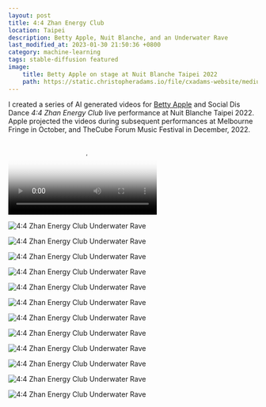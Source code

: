 ```yaml
---
layout: post
title: 4:4 Zhan Energy Club
location: Taipei
description: Betty Apple, Nuit Blanche, and an Underwater Rave
last_modified_at: 2023-01-30 21:50:36 +0800
category: machine-learning
tags: stable-diffusion featured
image:
    title: Betty Apple on stage at Nuit Blanche Taipei 2022
    path: https://static.christopheradams.io/file/cxadams-website/medium/albums/2022/20221002-0213_Shilin_NuitBlanche/20221002-0213_Shilin_NuitBlanche_L1008376-0.jpg
---
```


I created a series of AI generated videos for [Betty Apple] and Social Dis Dance
*4:4 Zhan Energy Club* live performance at Nuit Blanche Taipei 2022. Apple
projected the videos during subsequent performances at Melbourne Fringe in
October, and TheCube Forum Music Festival in December, 2022.

<p>
    <video
    controls
    preload="metadata"
    src="https://f001.backblazeb2.com/file/cxadams-website/video/Zhan-Energy-Club_20220926022258_clip.mp4"
    type="video/mp4"
    poster="https://static.christopheradams.io/file/cxadams-website/small/drive/AI/StableDiffusion/2022-09/betty_apple_it_me_crowd_5/20220926022258_00256.jpg"
> </video> </p>

![4:4 Zhan Energy Club Underwater Rave](https://static.christopheradams.io/file/cxadams-website/small/drive/AI/StableDiffusion/2022-09/betty_apple_it_me_crowd_5/20220926022258_00115.jpg)

![4:4 Zhan Energy Club Underwater Rave](https://static.christopheradams.io/file/cxadams-website/small/drive/AI/StableDiffusion/2022-09/betty_apple_it_me_crowd_5/20220926022258_00138.jpg)

![4:4 Zhan Energy Club Underwater Rave](https://static.christopheradams.io/file/cxadams-website/small/drive/AI/StableDiffusion/2022-09/betty_apple_it_me_crowd_5/20220926022258_00256.jpg)

![4:4 Zhan Energy Club Underwater Rave](https://static.christopheradams.io/file/cxadams-website/small/drive/AI/StableDiffusion/2022-09/betty_apple_it_me_crowd_5/20220926022258_01070.jpg)

![4:4 Zhan Energy Club Underwater Rave](https://static.christopheradams.io/file/cxadams-website/small/drive/AI/StableDiffusion/2022-09/betty_apple_it_me_crowd_5/20220926022258_01333.jpg)

![4:4 Zhan Energy Club Underwater Rave](https://static.christopheradams.io/file/cxadams-website/small/drive/AI/StableDiffusion/2022-09/betty_apple_it_me_crowd_5/20220926022258_02013.jpg)

![4:4 Zhan Energy Club Underwater Rave](https://static.christopheradams.io/file/cxadams-website/small/drive/AI/StableDiffusion/2022-09/betty_apple_it_me_crowd_5/20220926022258_02111.jpg)

![4:4 Zhan Energy Club Underwater Rave](https://static.christopheradams.io/file/cxadams-website/small/drive/AI/StableDiffusion/2022-09/betty_apple_it_me_crowd_5/20220926022258_02217.jpg)

![4:4 Zhan Energy Club Underwater Rave](https://static.christopheradams.io/file/cxadams-website/small/drive/AI/StableDiffusion/2022-09/betty_apple_it_me_crowd_5/20220926022258_02289.jpg)

![4:4 Zhan Energy Club Underwater Rave](https://static.christopheradams.io/file/cxadams-website/small/drive/AI/StableDiffusion/2022-09/betty_apple_it_me_crowd_5/20220926022258_02352.jpg)

![4:4 Zhan Energy Club Underwater Rave](https://static.christopheradams.io/file/cxadams-website/small/drive/AI/StableDiffusion/2022-09/betty_apple_it_me_crowd_5/20220926022258_02798.jpg)

![4:4 Zhan Energy Club Underwater Rave](https://static.christopheradams.io/file/cxadams-website/small/drive/AI/StableDiffusion/2022-09/betty_apple_it_me_crowd_5/20220926022258_03224.jpg)

[Betty Apple]: https://bettyapple.art/
